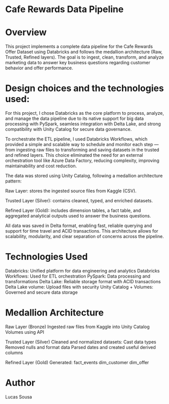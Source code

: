 # Cafe Rewards Data Pipeline

# Overview

This project implements a complete data pipeline for the Cafe Rewards Offer Dataset using Databricks and follows the medallion architecture (Raw, Trusted, Refined layers). The goal is to ingest, clean, transform, and analyze marketing data to answer key business questions regarding customer behavior and offer performance.



# Design choices and the technologies used:
For this project, I chose Databricks as the core platform to process, analyze, and manage the data pipeline due to its native support for big data processing with PySpark, seamless integration with Delta Lake, and strong compatibility with Unity Catalog for secure data governance.

To orchestrate the ETL pipeline, I used Databricks Workflows, which provided a simple and scalable way to schedule and monitor each step — from ingesting raw files to transforming and saving datasets in the trusted and refined layers. This choice eliminated the need for an external orchestration tool like Azure Data Factory, reducing complexity, improving maintainability and cost reduction.

The data was stored using Unity Catalog, following a medallion architecture pattern:

Raw Layer: stores the ingested source files from Kaggle (CSV).

Trusted Layer (Silver): contains cleaned, typed, and enriched datasets.

Refined Layer (Gold): includes dimension tables, a fact table, and aggregated analytical outputs used to answer the business questions.

All data was saved in Delta format, enabling fast, reliable querying and support for time travel and ACID transactions. This architecture allows for scalability, modularity, and clear separation of concerns across the pipeline.

# Technologies Used
Databricks: Unified platform for data engineering and analytics
Databricks Workflows: Used for ETL orchestration
PySpark: Data processing and transformations
Delta Lake: Reliable storage format with ACID transactions
Delta Lake volume: Upload files with security
Unity Catalog + Volumes: Governed and secure data storage


# Medallion Architecture
Raw Layer (Bronze)
Ingested raw files from Kaggle into Unity Catalog Volumes using API

Trusted Layer (Silver)
Cleaned and normalized datasets:
Cast data types
Removed nulls and format data
Parsed dates and created useful derived columns

Refined Layer (Gold)
Generated:
fact_events
dim_customer
dim_offer


# Author
Lucas Sousa
